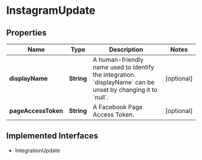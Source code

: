 

# InstagramUpdate

## Properties

Name | Type | Description | Notes
------------ | ------------- | ------------- | -------------
**displayName** | **String** | A human-friendly name used to identify the integration. &#x60;displayName&#x60; can be unset by changing it to &#x60;null&#x60;. |  [optional]
**pageAccessToken** | **String** | A Facebook Page Access Token. |  [optional]


## Implemented Interfaces

* IntegrationUpdate


